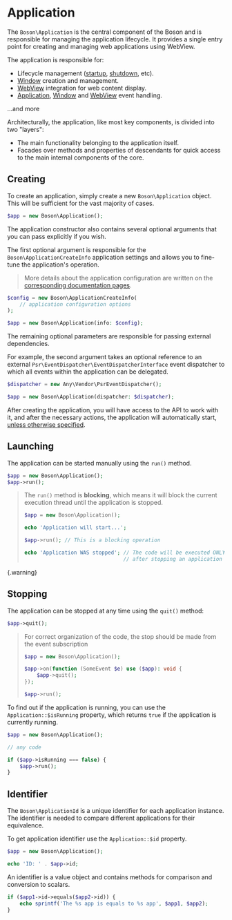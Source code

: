 # Application

The `Boson\Application` is the central 
component of the Boson and is responsible for managing the application 
lifecycle. It provides a single entry point for creating and managing web 
applications using WebView.

The application is responsible for:

- Lifecycle management ([startup](../03.application/application.md#creating),
  [shutdown](../03.application/application.md#stopping), etc).
- [Window](../04.window/window.md) creation and management.
- [WebView](../05.webview/webview.md) integration for web content display.
- [Application](../03.application/application-events.md),
  [Window](../04.window/window-events.md) and 
  [WebView](../05.webview/webview-events.md) event handling.

...and more

Architecturally, the application, like most key components, is divided into 
two "layers":
- The main functionality belonging to the application itself.
- Facades over methods and properties of descendants for quick access to the 
  main internal components of the core.

## Creating

To create an application, simply create a new `Boson\Application` object. 
This will be sufficient for the vast majority of cases.

```php
$app = new Boson\Application();
```

The application constructor also contains several optional arguments that you 
can pass explicitly if you wish.

The first optional argument is responsible for the `Boson\ApplicationCreateInfo` 
application settings and allows you to fine-tune the application's operation.

> More details about the application configuration are written on the 
> [corresponding documentation pages](../03.application/application-configuration.md).


```php
$config = new Boson\ApplicationCreateInfo(
    // application configuration options
);

$app = new Boson\Application(info: $config);
```

The remaining optional parameters are responsible for passing external 
dependencies. 

For example, the second argument takes an optional reference to an external 
`Psr\EventDispatcher\EventDispatcherInterface` event dispatcher 
to which all events within the application can be delegated.

```php
$dispatcher = new Any\Vendor\PsrEventDispatcher();

$app = new Boson\Application(dispatcher: $dispatcher);
```

After creating the application, you will have access to the API to work with 
it, and after the necessary actions, the application will automatically start, 
[unless otherwise specified](../03.application/application-configuration.md#autorun).

## Launching

The application can be started manually using the `run()` method. 

```php
$app = new Boson\Application();
$app->run();
```

> The `run()` method is **blocking**, which means it will block 
> the current execution thread until the application is stopped.
> ```php
> $app = new Boson\Application();
> 
> echo 'Application will start...';
> 
> $app->run(); // This is a blocking operation
> 
> echo 'Application WAS stopped'; // The code will be executed ONLY 
>                                 // after stopping an application
> ```
{.warning}


## Stopping

The application can be stopped at any time using the `quit()` method:

```php
$app->quit();
```

> For correct organization of the code, the stop should be made from the 
> event subscription
> ```php
> $app = new Boson\Application();
> 
> $app->on(function (SomeEvent $e) use ($app): void {
>     $app->quit();
> });
> 
> $app->run();
> ```

To find out if the application is running, you can use the 
`Application::$isRunning` property, which returns `true` if the application 
is currently running.

```php
$app = new Boson\Application();

// any code

if ($app->isRunning === false) {
    $app->run();
}
```


## Identifier

The `Boson\ApplicationId` is a unique identifier for each application
instance. The identifier is needed to compare different applications
for their equivalence.

To get application identifier use the `Application::$id` property.

```php
$app = new Boson\Application();

echo 'ID: ' . $app->id;
```

An identifier is a value object and contains methods
for comparison and conversion to scalars.

```php
if ($app1->id->equals($app2->id)) {
    echo sprintf('The %s app is equals to %s app', $app1, $app2);
}
```